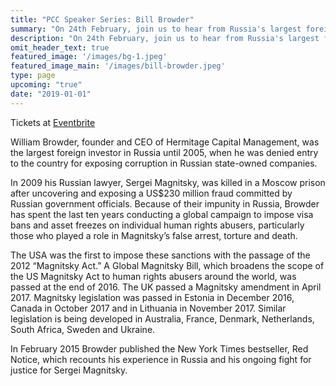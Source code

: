 ```yaml
---
title: "PCC Speaker Series: Bill Browder"
summary: "On 24th February, join us to hear from Russia's largest foreign investor turned Putin's No. 1 enemy!"
description: "On 24th February, join us to hear from Russia's largest foreign investor turned Putin's No. 1 enemy!"
omit_header_text: true
featured_image: '/images/bg-1.jpeg'
featured_image_main: '/images/bill-browder.jpeg'
type: page
upcoming: "true"
date: "2019-01-01"
---
```


Tickets at [Eventbrite](https://www.eventbrite.co.uk/e/pcc-speaker-series-bill-browder-tickets-90688037361)

William Browder, founder and CEO of Hermitage Capital Management, was the largest foreign investor in Russia until 2005, when he was denied entry to the country for exposing corruption in Russian state-owned companies.

In 2009 his Russian lawyer, Sergei Magnitsky, was killed in a Moscow prison after uncovering and exposing a US$230 million fraud committed by Russian government officials. Because of their impunity in Russia, Browder has spent the last ten years conducting a global campaign to impose visa bans and asset freezes on individual human rights abusers, particularly those who played a role in Magnitsky’s false arrest, torture and death.

The USA was the first to impose these sanctions with the passage of the 2012 “Magnitsky Act.” A Global Magnitsky Bill, which broadens the scope of the US Magnitsky Act to human rights abusers around the world, was passed at the end of 2016. The UK passed a Magnitsky amendment in April 2017. Magnitsky legislation was passed in Estonia in December 2016, Canada in October 2017 and in Lithuania in November 2017. Similar legislation is being developed in Australia, France, Denmark, Netherlands, South Africa, Sweden and Ukraine.

In February 2015 Browder published the New York Times bestseller, Red Notice, which recounts his experience in Russia and his ongoing fight for justice for Sergei Magnitsky.